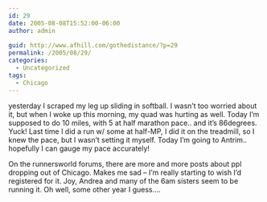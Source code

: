 ```yaml
---
id: 29
date: 2005-08-08T15:52:00-06:00
author: admin
  
guid: http://www.afhill.com/gothedistance/?p=29
permalink: /2005/08/29/
categories:
  - Uncategorized
tags:
  - Chicago
---
```

yesterday I scraped my leg up sliding in softball. I wasn&#8217;t too worried about it, but when I woke up this morning, my quad was hurting as well. Today I&#8217;m supposed to do 10 miles, with 5 at half marathon pace.. and it&#8217;s 86degrees. Yuck! Last time I did a run w/ some at half-MP, I did it on the treadmill, so I knew the pace, but I wasn&#8217;t setting it myself. Today I&#8217;m going to Antrim.. hopefully I can gauge my pace accurately!

On the runnersworld forums, there are more and more posts about ppl dropping out of Chicago. Makes me sad &#8211; I&#8217;m really starting to wish I&#8217;d registered for it. Joy, Andrea and many of the 6am sisters seem to be running it. Oh well, some other year I guess&#8230;.